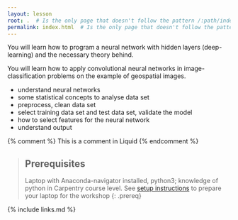```yaml
---
layout: lesson
root: .  # Is the only page that doesn't follow the pattern /:path/index.html
permalink: index.html  # Is the only page that doesn't follow the pattern /:path/index.html
---
```


You will learn how to program a neural network with hidden layers (deep-learning) and the necessary theory behind.

You will learn how to apply convolutional neural networks in image-classification problems on the example of geospatial images.

- understand neural networks
- some statistical concepts to analyse data set
- preprocess, clean data set
- select training data set and test data set, validate the model
- how to select features for the neural network
- understand output


<!-- this is an html comment -->

{% comment %} This is a comment in Liquid {% endcomment %}

> ## Prerequisites
>
> Laptop with Anaconda-navigator installed, python3; 
> knowledge of python in Carpentry course level.
> See [setup instructions](setup.html) to prepare your laptop for the workshop
{: .prereq}

{% include links.md %}
